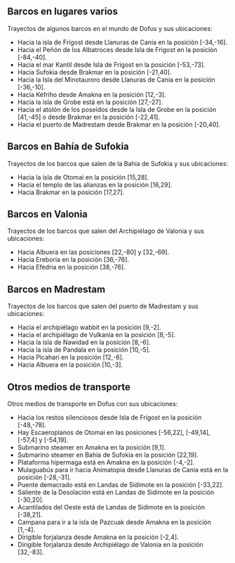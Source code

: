 ## Barcos en lugares varios
Trayectos de algunos barcos en el mundo de Dofus y sus ubicaciones:
- Hacia la isla de Frigost desde Llanuras de Cania en la posición [-34,-16].
- Hacia el Peñón de los Albatroces desde Isla de Frigost en la posición [-84,-40].
- Hacia el mar Kantil desde Isla de Frigost en la posición [-53,-73].
- Hacia Sufokia desde Brakmar en la posición [-21,40].
- Hacia la Isla del Minotauroro desde Llanuras de Cania en la posición [-36,-10].
- Hacia Kéfriho desde Amakna en la posición [12,-3].
- Hacia la isla de Grobe está en la posición [27,-27].
- Hacia el atolón de los poseídos desde la Isla de Grobe en la posición [41,-45] o desde Brakmar en la posición [-22,41].
- Hacia el puerto de Madrestam desde Brakmar en la posición [-20,40].

## Barcos en Bahía de Sufokia
Trayectos de los barcos que salen de la Bahía de Sufokia y sus ubicaciones:
- Hacia la isla de Otomai en la posición [15,28].
- Hacia el templo de las alianzas en la posición [16,29].
- Hacia Brakmar en la posición [17,27].

## Barcos en Valonia
Trayectos de los barcos que salen del Archipiélago de Valonia y sus ubicaciones:
- Hacia Albuera en las posiciones [22,-80] y [32,-69].
- Hacia Ereboria en la posición [36,-76].
- Hacia Efedria en la posición [38,-76].

## Barcos en Madrestam
Trayectos de los barcos que salen del puerto de Madrestam y sus ubicaciones:
- Hacia el archipiélago wabbit en la posición [9,-2].
- Hacia el archipiélago de Vulkania en la posición [8,-5].
- Hacia la isla de Nawidad en la posición [8,-6].
- Hacia la isla de Pandala en la posición [10,-5].
- Hacia Picahari en la posición [12,-6].
- Hacia Albuera en la posición [10,-3].

## Otros medios de transporte
Otros medios de transporte en Dofus con sus ubicaciones:
- Hacia los restos silenciosos desde Isla de Frigost en la posición [-48,-78].
- Hay Escaeroplanos de Otomai en las posiciones [-56,22], [-49,14], [-57,4] y [-54,19].
- Submarino steamer en Amakna en la posición [9,1].
- Submarino steamer en Bahía de Sufokia en la posición [22,19].
- Plataforma hipermaga está en Amakna en la posición [-4,-2].
- Mulaguabús para ir hacia Animatopía desde Llanuras de Cania está en la posición [-28,-31].
- Puente demacrado está en Landas de Sidimote en la posición [-33,22].
- Saliente de la Desolación está en Landas de Sidimote en la posición [-30,20].
- Acantilados del Oeste está de Landas de Sidimote en la posición [-38,21].
- Campana para ir a la isla de Pazcuak desde Amakna en la posición [1,-4].
- Dirigible forjalanza desde Amakna en la posición [-2,4].
- Dirigible forjalanza desde Archipiélago de Valonia en la posición [32,-83].